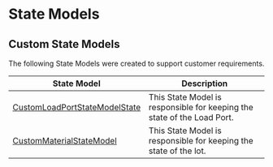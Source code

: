 # State Models

## Custom State Models

The following State Models were created to support customer requirements.

| State Model                    | Description       |
| ------                    | ------            |
| [CustomLoadPortStateModelState](/AMSOsram/techspec>artifacts>statemodels>CustomLoadPortStateModelState) | This State Model is responsible for keeping the state of the Load Port. |
| [CustomMaterialStateModel](/AMSOsram/techspec>artifacts>statemodels>CustomMaterialStateModel) | This State Model is responsible for keeping the state of the lot. |


